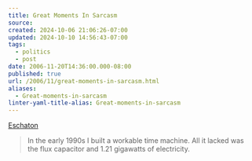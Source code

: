 ```yaml
---
title: Great Moments In Sarcasm
source: 
created: 2024-10-06 21:06:26-07:00
updated: 2024-10-10 14:56:43-07:00
tags:
  - politics
  - post
date: 2006-11-20T14:36:00.000-08:00
published: true
url: /2006/11/great-moments-in-sarcasm.html
aliases:
  - Great-moments-in-sarcasm
linter-yaml-title-alias: Great-moments-in-sarcasm
---
```



  
  
[Eschaton](http://atrios.blogspot.com/2006_11_19_atrios_archive.html#116397049483585700)  

> In the early 1990s I built a workable time machine. All it lacked was the flux capacitor and 1.21 gigawatts of electricity.
